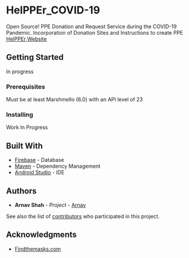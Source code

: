 # HelPPEr_COVID-19
Open Source!
PPE Donation and Request Service during the COVID-19 Pandemic. Incorporation of Donation Sites and Instructions to create PPE
[HelPPEr Website](https://www.helpper.tech/)

## Getting Started

In progress

### Prerequisites

Must be at least Marshmello (6.0) with an API level of 23


### Installing

Work In Progress

## Built With

* [Firebase](https://firebase.google.com/) - Database
* [Maven](https://maven.apache.org/) - Dependency Management
* [Android Studio](https://developer.android.com/studio) - IDE


## Authors

* **Arnav Shah** - *Project* - [Arnav](https://github.com/arnavs-0)

See also the list of [contributors](https://github.com/your/project/contributors) who participated in this project.


## Acknowledgments

* [Findthemasks.com](https://findthemasks.com/)
